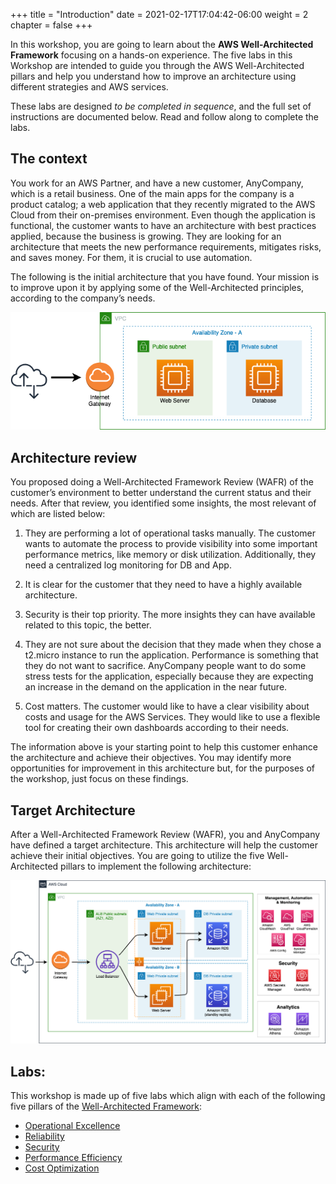 +++
title = "Introduction"
date = 2021-02-17T17:04:42-06:00
weight = 2
chapter = false
+++

In this workshop, you are going to learn about the **AWS Well-Architected Framework** focusing on a hands-on experience. The five labs in this Workshop are intended to guide you through the AWS Well-Architected pillars and help you understand how to improve an architecture using different strategies and AWS services.

These labs are designed *to be completed in sequence*, and the full set of instructions are documented below. Read and follow along to complete the labs. 

## The context

You work for an AWS Partner, and have a new customer, AnyCompany, which is a retail business. One of the main apps for the company is a product catalog; a web application that they recently migrated to the AWS Cloud from their on-premises environment. Even though the application is functional, the customer wants to have an architecture with best practices applied, because the business is growing. They are looking for an architecture that meets the new performance requirements, mitigates risks, and saves money. For them, it is crucial to use automation. 

The following is the initial architecture that you have found. Your mission is to improve upon it by applying some of the Well-Architected principles, according to the company’s needs.

<img src="images/starting.png" alt="drawing" width="600"/>

## Architecture review

You proposed doing a Well-Architected Framework Review (WAFR) of the customer’s environment to better understand the current status and their needs. After that review, you identified some insights, the most relevant of which are listed below:

1. They are performing a lot of operational tasks manually. The customer wants to automate the process to provide visibility into some important performance metrics, like memory or disk utilization. Additionally, they need a centralized log monitoring for DB and App. 

2.	It is clear for the customer that they need to have a highly available architecture.
3.	Security is their top priority. The more insights they can have available related to this topic, the better.
4.	They are not sure about the decision that they made when they chose a t2.micro instance to run the application. Performance is something that they do not want to sacrifice. AnyCompany people want to do some stress tests for the application, especially because they are expecting an increase in the demand on the application in the near future.
5.	Cost matters. The customer would like to have a clear visibility about costs and usage for the AWS Services. They would like to use a flexible tool for creating their own dashboards according to their needs. 

The information above is your starting point to help this customer enhance the architecture and achieve their objectives. You may identify more opportunities for improvement in this architecture but, for the purposes of the workshop, just focus on these findings.

## Target Architecture

After a Well-Architected Framework Review (WAFR), you and AnyCompany have defined a target architecture. This architecture will help the customer achieve their initial objectives. You are going to utilize the five Well-Architected pillars to implement the following architecture:

<img src="images/target-up.png" alt="drawing" width="1200"/>


## Labs:

This workshop is made up of five labs which align with each of the following five pillars of the [Well-Architected Framework](https://aws.amazon.com/well-architected):

-   [Operational Excellence](https://main.d2azidedm760yt.amplifyapp.com/work2/)
-   [Reliability](https://main.d2azidedm760yt.amplifyapp.com/work3/)
-   [Security](https://main.d2azidedm760yt.amplifyapp.com/work4/)
-   [Performance Efficiency](https://main.d2azidedm760yt.amplifyapp.com/work5/)
-   [Cost Optimization](https://main.d2azidedm760yt.amplifyapp.com/work6/)









	

